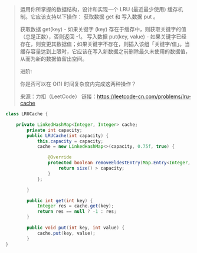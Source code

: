 > 运用你所掌握的数据结构，设计和实现一个  LRU (最近最少使用) 缓存机制。它应该支持以下操作： 获取数据 get 和 写入数据 put 。
>
> 获取数据 get(key) - 如果关键字 (key) 存在于缓存中，则获取关键字的值（总是正数），否则返回 -1。
> 写入数据 put(key, value) - 如果关键字已经存在，则变更其数据值；如果关键字不存在，则插入该组「关键字/值」。当缓存容量达到上限时，它应该在写入新数据之前删除最久未使用的数据值，从而为新的数据值留出空间。
>
>  
>
> 进阶:
>
> 你是否可以在 O(1) 时间复杂度内完成这两种操作？
>
> 来源：力扣（LeetCode）
> 链接：https://leetcode-cn.com/problems/lru-cache

```java
class LRUCache {

    private LinkedHashMap<Integer, Integer> cache;
        private int capacity;
        public LRUCache(int capacity) {
            this.capacity = capacity;
            cache = new LinkedHashMap<>(capacity, 0.75f, true) {

                @Override
                protected boolean removeEldestEntry(Map.Entry<Integer, Integer> eldest) {
                    return size() > capacity;
                }
            };

        }

        public int get(int key) {
            Integer res = cache.get(key);
            return res == null ? -1 : res;
        }

        public void put(int key, int value) {
            cache.put(key, value);
        }
}
```

